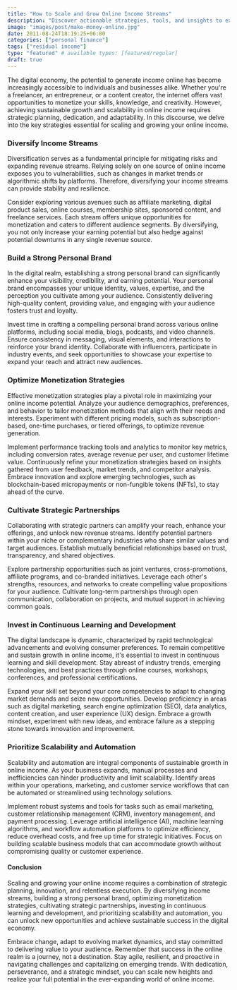 ```yaml
---
title: "How to Scale and Grow Online Income Streams"
description: "Discover actionable strategies, tools, and insights to expand your digital revenue streams. Master the art of diversification and optimization for sustained online income growth."
image: "images/post/make-money-online.jpg"
date: 2011-08-24T18:19:25+06:00
categories: ["personal finance"]
tags: ["residual income"]
type: "featured" # available types: [featured/regular]
draft: true
---
```


The digital economy, the potential to generate income online has become increasingly accessible to individuals and businesses alike. Whether you're a freelancer, an entrepreneur, or a content creator, the internet offers vast opportunities to monetize your skills, knowledge, and creativity. However, achieving sustainable growth and scalability in online income requires strategic planning, dedication, and adaptability. In this discourse, we delve into the key strategies essential for scaling and growing your online income.

### Diversify Income Streams

Diversification serves as a fundamental principle for mitigating risks and expanding revenue streams. Relying solely on one source of online income exposes you to vulnerabilities, such as changes in market trends or algorithmic shifts by platforms. Therefore, diversifying your income streams can provide stability and resilience.

Consider exploring various avenues such as affiliate marketing, digital product sales, online courses, membership sites, sponsored content, and freelance services. Each stream offers unique opportunities for monetization and caters to different audience segments. By diversifying, you not only increase your earning potential but also hedge against potential downturns in any single revenue source.

### Build a Strong Personal Brand

In the digital realm, establishing a strong personal brand can significantly enhance your visibility, credibility, and earning potential. Your personal brand encompasses your unique identity, values, expertise, and the perception you cultivate among your audience. Consistently delivering high-quality content, providing value, and engaging with your audience fosters trust and loyalty.

Invest time in crafting a compelling personal brand across various online platforms, including social media, blogs, podcasts, and video channels. Ensure consistency in messaging, visual elements, and interactions to reinforce your brand identity. Collaborate with influencers, participate in industry events, and seek opportunities to showcase your expertise to expand your reach and attract new audiences.

### Optimize Monetization Strategies

Effective monetization strategies play a pivotal role in maximizing your online income potential. Analyze your audience demographics, preferences, and behavior to tailor monetization methods that align with their needs and interests. Experiment with different pricing models, such as subscription-based, one-time purchases, or tiered offerings, to optimize revenue generation.

Implement performance tracking tools and analytics to monitor key metrics, including conversion rates, average revenue per user, and customer lifetime value. Continuously refine your monetization strategies based on insights gathered from user feedback, market trends, and competitor analysis. Embrace innovation and explore emerging technologies, such as blockchain-based micropayments or non-fungible tokens (NFTs), to stay ahead of the curve.

### Cultivate Strategic Partnerships

Collaborating with strategic partners can amplify your reach, enhance your offerings, and unlock new revenue streams. Identify potential partners within your niche or complementary industries who share similar values and target audiences. Establish mutually beneficial relationships based on trust, transparency, and shared objectives.

Explore partnership opportunities such as joint ventures, cross-promotions, affiliate programs, and co-branded initiatives. Leverage each other's strengths, resources, and networks to create compelling value propositions for your audience. Cultivate long-term partnerships through open communication, collaboration on projects, and mutual support in achieving common goals.

### Invest in Continuous Learning and Development

The digital landscape is dynamic, characterized by rapid technological advancements and evolving consumer preferences. To remain competitive and sustain growth in online income, it's essential to invest in continuous learning and skill development. Stay abreast of industry trends, emerging technologies, and best practices through online courses, workshops, conferences, and professional certifications.

Expand your skill set beyond your core competencies to adapt to changing market demands and seize new opportunities. Develop proficiency in areas such as digital marketing, search engine optimization (SEO), data analytics, content creation, and user experience (UX) design. Embrace a growth mindset, experiment with new ideas, and embrace failure as a stepping stone towards innovation and improvement.

### Prioritize Scalability and Automation

Scalability and automation are integral components of sustainable growth in online income. As your business expands, manual processes and inefficiencies can hinder productivity and limit scalability. Identify areas within your operations, marketing, and customer service workflows that can be automated or streamlined using technology solutions.

Implement robust systems and tools for tasks such as email marketing, customer relationship management (CRM), inventory management, and payment processing. Leverage artificial intelligence (AI), machine learning algorithms, and workflow automation platforms to optimize efficiency, reduce overhead costs, and free up time for strategic initiatives. Focus on building scalable business models that can accommodate growth without compromising quality or customer experience.

#### Conclusion

Scaling and growing your online income requires a combination of strategic planning, innovation, and relentless execution. By diversifying income streams, building a strong personal brand, optimizing monetization strategies, cultivating strategic partnerships, investing in continuous learning and development, and prioritizing scalability and automation, you can unlock new opportunities and achieve sustainable success in the digital economy.

Embrace change, adapt to evolving market dynamics, and stay committed to delivering value to your audience. Remember that success in the online realm is a journey, not a destination. Stay agile, resilient, and proactive in navigating challenges and capitalizing on emerging trends. With dedication, perseverance, and a strategic mindset, you can scale new heights and realize your full potential in the ever-expanding world of online income.
